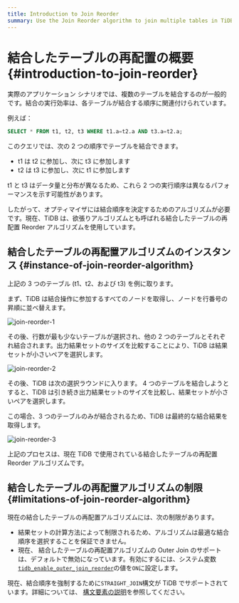 ```yaml
---
title: Introduction to Join Reorder
summary: Use the Join Reorder algorithm to join multiple tables in TiDB.
---
```


# 結合したテーブルの再配置の概要 {#introduction-to-join-reorder}

実際のアプリケーション シナリオでは、複数のテーブルを結合するのが一般的です。結合の実行効率は、各テーブルが結合する順序に関連付けられています。

例えば：


```sql
SELECT * FROM t1, t2, t3 WHERE t1.a=t2.a AND t3.a=t2.a;
```

このクエリでは、次の 2 つの順序でテーブルを結合できます。

-   t1 は t2 に参加し、次に t3 に参加します
-   t2 は t3 に参加し、次に t1 に参加します

t1 と t3 はデータ量と分布が異なるため、これら 2 つの実行順序は異なるパフォーマンスを示す可能性があります。

したがって、オプティマイザには結合順序を決定するためのアルゴリズムが必要です。現在、TiDB は、欲張りアルゴリズムとも呼ばれる結合したテーブルの再配置 Reorder アルゴリズムを使用しています。

## 結合したテーブルの再配置アルゴリズムのインスタンス {#instance-of-join-reorder-algorithm}

上記の 3 つのテーブル (t1、t2、および t3) を例に取ります。

まず、TiDB は結合操作に参加するすべてのノードを取得し、ノードを行番号の昇順に並べ替えます。

![join-reorder-1](https://download.pingcap.com/images/docs/join-reorder-1.png)

その後、行数が最も少ないテーブルが選択され、他の 2 つのテーブルとそれぞれ結合されます。出力結果セットのサイズを比較することにより、TiDB は結果セットが小さいペアを選択します。

![join-reorder-2](https://download.pingcap.com/images/docs/join-reorder-2.png)

その後、TiDB は次の選択ラウンドに入ります。 4 つのテーブルを結合しようとすると、TiDB は引き続き出力結果セットのサイズを比較し、結果セットが小さいペアを選択します。

この場合、3 つのテーブルのみが結合されるため、TiDB は最終的な結合結果を取得します。

![join-reorder-3](https://download.pingcap.com/images/docs/join-reorder-3.png)

上記のプロセスは、現在 TiDB で使用されている結合したテーブルの再配置 Reorder アルゴリズムです。

## 結合したテーブルの再配置アルゴリズムの制限 {#limitations-of-join-reorder-algorithm}

現在の結合したテーブルの再配置アルゴリズムには、次の制限があります。

-   結果セットの計算方法によって制限されるため、アルゴリズムは最適な結合順序を選択することを保証できません。
-   現在、 結合したテーブルの再配置アルゴリズムの Outer Join のサポートは、デフォルトで無効になっています。有効にするには、システム変数[`tidb_enable_outer_join_reorder`](/system-variables.md#tidb_enable_outer_join_reorder-new-in-v610)の値を`ON`に設定します。

現在、結合順序を強制するために`STRAIGHT_JOIN`構文が TiDB でサポートされています。詳細については、 [構文要素の説明](/sql-statements/sql-statement-select.md#description-of-the-syntax-elements)を参照してください。
